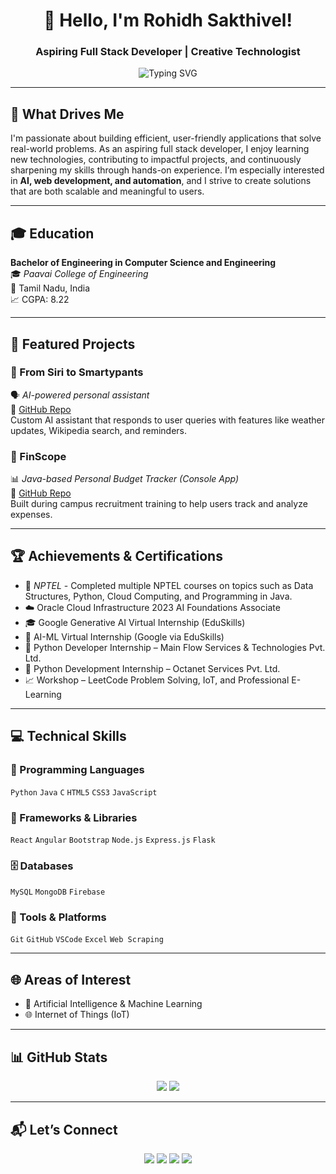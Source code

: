 <h1 align="center">👋 Hello, I'm Rohidh Sakthivel!</h1>
<h3 align="center">Aspiring Full Stack Developer | Creative Technologist</h3>

<p align="center">
  <img src="https://readme-typing-svg.demolab.com?font=Fira+Code&size=22&pause=1000&center=true&vCenter=true&width=600&lines=Solving+Real-world+Problems;Coding+and+Creating+with+Purpose" alt="Typing SVG" />
</p>

---

## 🎯 What Drives Me

I'm passionate about building efficient, user-friendly applications that solve real-world problems. As an aspiring full stack developer, I enjoy learning new technologies, contributing to impactful projects, and continuously sharpening my skills through hands-on experience. I’m especially interested in **AI, web development, and automation**, and I strive to create solutions that are both scalable and meaningful to users.

---

## 🎓 Education

**Bachelor of Engineering in Computer Science and Engineering**  
🎓 *Paavai College of Engineering*  
📍 Tamil Nadu, India  
📈 CGPA: 8.22

---

## 🚀 Featured Projects

### 🧠 From Siri to Smartypants  
🗣️ *AI-powered personal assistant*  
🔗 [GitHub Repo](https://github.com/Rohidhs/From-Siri-to-SmartyPants)  
Custom AI assistant that responds to user queries with features like weather updates, Wikipedia search, and reminders.

### 💸 FinScope  
📊 *Java-based Personal Budget Tracker (Console App)*  
🔗 [GitHub Repo](https://github.com/Rohidhs/FinScope)  
Built during campus recruitment training to help users track and analyze expenses.

---

## 🏆 Achievements & Certifications

- 📜 *NPTEL* - Completed multiple NPTEL courses on topics such as Data Structures, Python, Cloud Computing, and Programming in Java. 
- ☁️ Oracle Cloud Infrastructure 2023 AI Foundations Associate  
- 🎓 Google Generative AI Virtual Internship (EduSkills)  
- 🤖 AI-ML Virtual Internship (Google via EduSkills)  
- 💼 Python Developer Internship – Main Flow Services & Technologies Pvt. Ltd.  
- 💼 Python Development Internship – Octanet Services Pvt. Ltd. 
- 📈 Workshop – LeetCode Problem Solving, IoT, and Professional E-Learning  

---

## 💻 Technical Skills

### 💬 Programming Languages  
`Python` `Java` `C` `HTML5` `CSS3` `JavaScript`

### 🔧 Frameworks & Libraries  
`React` `Angular` `Bootstrap` `Node.js` `Express.js` `Flask`

### 🗄️ Databases  
`MySQL` `MongoDB` `Firebase`

### 🧰 Tools & Platforms  
`Git` `GitHub` `VSCode` `Excel` `Web Scraping`

---

## 🌐 Areas of Interest

- 🤖 Artificial Intelligence & Machine Learning  
- 🌐 Internet of Things (IoT) 

---

## 📊 GitHub Stats

<p align="center">
  <img src="https://github-readme-stats.vercel.app/api?username=Rohidhs&show_icons=true&theme=radical" />
  <img src="https://github-readme-stats.vercel.app/api/top-langs/?username=Rohidhs&layout=compact&theme=radical" />
</p>

---

## 📬 Let’s Connect

<p align="center">
  <a href="https://github.com/Rohidhs" target="_blank"><img src="https://img.shields.io/badge/GitHub-%2312100E.svg?style=flat&logo=github&logoColor=white"/></a>
  <a href="https://www.linkedin.com/in/rohidh-sakthivel/" target="_blank"><img src="https://img.shields.io/badge/LinkedIn-%230077B5.svg?style=flat&logo=linkedin&logoColor=white"/></a>
  <a href="mailto:rohidhsakthivel277@gmail.com"><img src="https://img.shields.io/badge/Gmail-D14836?style=flat&logo=gmail&logoColor=white"/></a>
  <a href="https://leetcode.com/u/ROHIDH_SAKTHIVEL/" target="_blank"><img src="https://img.shields.io/badge/LeetCode-FFA116?style=flat&logo=leetcode&logoColor=black"/></a>
</p>
